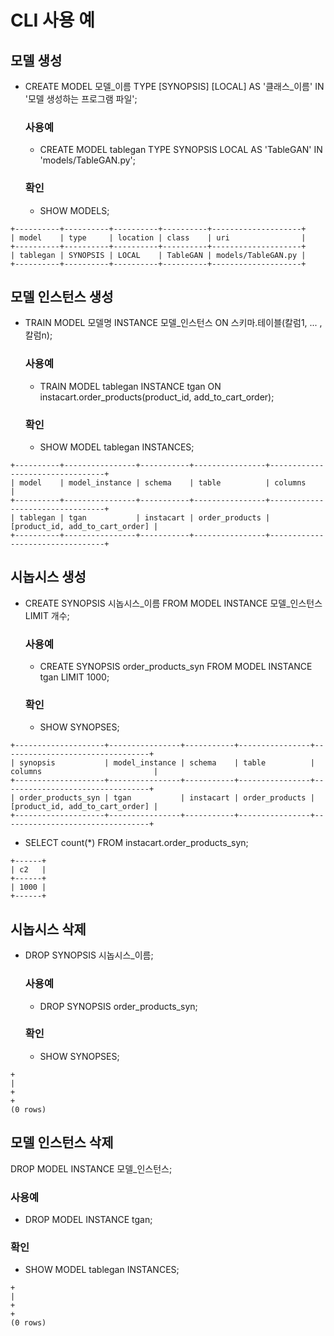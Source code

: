# CLI 사용 예

## 모델 생성
- CREATE MODEL 모델_이름 TYPE [SYNOPSIS] [LOCAL] AS '클래스_이름' IN '모델 생성하는 프로그램 파일';

   ### 사용예
  - CREATE MODEL tablegan TYPE SYNOPSIS LOCAL AS 'TableGAN' IN 'models/TableGAN.py';

   ### 확인
  - SHOW MODELS;
```console
+----------+----------+----------+----------+--------------------+
| model    | type     | location | class    | uri                |
+----------+----------+----------+----------+--------------------+
| tablegan | SYNOPSIS | LOCAL    | TableGAN | models/TableGAN.py |
+----------+----------+----------+----------+--------------------+
```

## 모델 인스턴스 생성
- TRAIN MODEL 모델명 INSTANCE 모델_인스턴스 ON 스키마.테이블(칼럼1, ... ,칼럼n);

   ### 사용예
   - TRAIN MODEL tablegan INSTANCE tgan ON instacart.order_products(product_id, add_to_cart_order);

   ### 확인
   - SHOW MODEL tablegan INSTANCES;
```console
+----------+----------------+-----------+----------------+---------------------------------+
| model    | model_instance | schema    | table          | columns                         |
+----------+----------------+-----------+----------------+---------------------------------+
| tablegan | tgan           | instacart | order_products | [product_id, add_to_cart_order] |
+----------+----------------+-----------+----------------+---------------------------------+
```

## 시놉시스 생성

- CREATE SYNOPSIS 시놉시스_이름 FROM MODEL INSTANCE 모델_인스턴스 LIMIT 개수;

   ### 사용예
   - CREATE SYNOPSIS order_products_syn FROM MODEL INSTANCE tgan LIMIT 1000;

   ### 확인
   - SHOW SYNOPSES;
```console
+--------------------+----------------+-----------+----------------+---------------------------------+
| synopsis           | model_instance | schema    | table          | columns                         |
+--------------------+----------------+-----------+----------------+---------------------------------+
| order_products_syn | tgan           | instacart | order_products | [product_id, add_to_cart_order] |
+--------------------+----------------+-----------+----------------+---------------------------------+
```

   - SELECT count(*) FROM instacart.order_products_syn;
```console
+------+
| c2   |
+------+
| 1000 |
+------+
```

## 시놉시스 삭제

- DROP SYNOPSIS 시놉시스_이름;

   ### 사용예
   - DROP SYNOPSIS order_products_syn;


   ### 확인

   - SHOW SYNOPSES;
```console
+
|
+
+
(0 rows)
```

## 모델 인스턴스 삭제

DROP MODEL INSTANCE 모델_인스턴스;

   ### 사용예
   - DROP MODEL INSTANCE tgan;

   ### 확인
   - SHOW MODEL tablegan INSTANCES;
```console
+
|
+
+
(0 rows)
```

